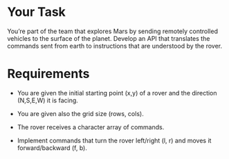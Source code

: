 # Your Task

You’re part of the team that explores Mars by sending remotely controlled vehicles to the surface of the planet. Develop an API that translates the commands sent from earth to instructions that are understood by the rover.

# Requirements

* You are given the initial starting point (x,y) of a rover and the direction (N,S,E,W) it is facing.

* You are given also the grid size (rows, cols).

* The rover receives a character array of commands.

* Implement commands that turn the rover left/right (l, r) and moves it forward/backward (f, b).
